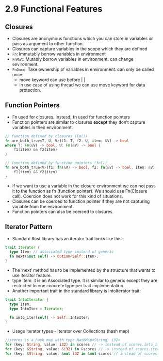 # 2.9 Functional Features

## Closures

- Closures are anonymous functions which you can store in variables or pass as argument to other function.
- Closures can capture variables in the scope which they are defined
- `Fn`: Immutably borrow variables in environment
- `FnMut`: Mutably borrow variables in environment. can change environment.
- `FnOnce`: Take ownership of variables in environment. can only be called once.
  - move keyword can use before | |
  - in use case of using thread we can use move keyword for data protection.

## Function Pointers

- Fn used for closures. Instead, fn used for function pointers
- Function pointers are similar to closures **except** they don’t capture variables in their environment.

```rust
// function defined by closures (Fn())
fn are_both_true<T, U, V>(f1: T, f2: U, item: &V) -> bool
where T: Fn(&V) -> bool, U: Fn(&V) -> bool {
    f1(item) && f2(item)
}

// function defined by function pointers (fn())
fn are_both_true<V>(f1: fn(&V) -> bool, f2: fn(&V) -> bool, item: &V) -> bool {
    f1(item) && f2(item)
}
```

- If we want to use a variable in the closure environment we can not pass it to the function as fn (function pointer). We should use Fn(Closure call). Coercion does not work for this kind of situations.
- Closures can be coerced to function pointer if they are not capturing variable from the environment.
- Function pointers can also be coerced to closures.

## Iterator Pattern

- Standard Rust library has an iterator trait looks like this:

```rust
trait Iterator {
  type Item; // associated type instead of generic
  fn next(&mut self) -> Option<Self::Item>;
}
```

- The ‘next’ method has to be implemented by the structure that wants to use iterator feature.
- type Item: it is an Associated type. It is similar to generic except they are restricted to one concrete type per trait implementation.
- Another important trait in the standard library is IntoIterator trait:

```rust
trait IntoIterator {
  type Item;
  type IntoIter = Iterator;

  fn into_iter(self) -> Self::IntoIter;
}
```

- Usage iterator types - Iterator over Collections (hash map)

```rust
//scores is a hash map with type HashMap<String, i32>
for (key: String, value: i32) in scores // -> instead of scores.into_iter()
for (key: &String, value: &i32) in &scores // -> instead of scores.iter()
for (key: &String, value: &mut i32 in &mut scores // instead of scores.iter_mut()
```
